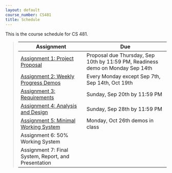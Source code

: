 ```yaml
---
layout: default
course_number: CS481
title: Schedule
---
```


This is the course schedule for CS 481.

> Assignment | Due
> ---------- | ---
> [Assignment 1: Project Proposal](assign/assign01.html) | Proposal due Thursday, Sep 10th by 11:59 PM, Readiness demo on Monday Sep 14th
> [Assignment 2: Weekly Progress Demos](assign/assign02.html) | Every Monday except Sep 7th, Sep 14th, Oct 19th
> [Assignment 3: Requirements](assign/assign03.html) | Sunday, Sep 20th by 11:59 PM
> [Assignment 4: Analysis and Design](assign/assign04.html) | Sunday, Sep 28th by 11:59 PM
> [Assignment 5: Minimal Working System](assign/assign05.html) | Monday, Oct 26th demos in class
> Assignment 6: 50% Working System | 
> Assignment 7: Final System, Report, and Presentation | 

<!--
Remaining Fall 2015 Schedule
----- ----- ----- ----- ----- ----- 
> [Assignment 6: 50% Working System](assign/assign06.html) | Monday, Nov 16th
> [Assignment 7: Final System, Report, and Presentation](assign/assign07.html) | See assignment description
-->
